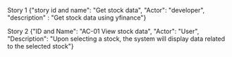 
Story 1
{"story id and name": "Get stock data",
"Actor": "developer",
"description" : "Get stock data using yfinance"}

Story 2
{"ID and Name": "AC-01 View stock data",
"Actor": "User",
"Description": "Upon selecting a stock, the system will display data related to the selected stock"}

